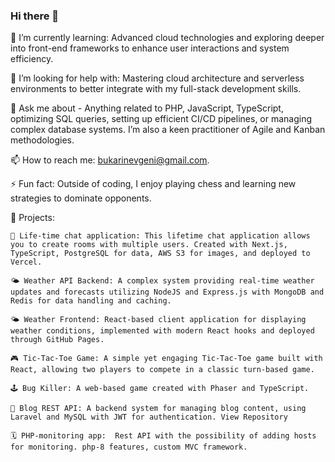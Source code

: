 ### Hi there 👋


🌱 I’m currently learning: Advanced cloud technologies and exploring deeper into front-end frameworks to enhance user interactions and system efficiency.


🤔 I’m looking for help with: Mastering cloud architecture and serverless environments to better integrate with my full-stack development skills.

💬 Ask me about -  Anything related to PHP, JavaScript, TypeScript, optimizing SQL queries, setting up efficient CI/CD pipelines, or managing complex database systems. I’m also a keen practitioner of Agile and Kanban methodologies.

📫 How to reach me: bukarinevgeni@gmail.com.

⚡ Fun fact: Outside of coding, I enjoy playing  chess  and learning new strategies to dominate opponents.

🔨 Projects:

    💬 Life-time chat application: This lifetime chat application allows you to create rooms with multiple users. Created with Next.js, TypeScript, PostgreSQL for data, AWS S3 for images, and deployed to Vercel.

    🌤️ Weather API Backend: A complex system providing real-time weather updates and forecasts utilizing NodeJS and Express.js with MongoDB and Redis for data handling and caching.
  
    🌤️ Weather Frontend: React-based client application for displaying weather conditions, implemented with modern React hooks and deployed through GitHub Pages. 
  
    🎮 Tic-Tac-Toe Game: A simple yet engaging Tic-Tac-Toe game built with React, allowing two players to compete in a classic turn-based game.

    🕹️ Bug Killer: A web-based game created with Phaser and TypeScript.
    
    📝 Blog REST API: A backend system for managing blog content, using Laravel and MySQL with JWT for authentication. View Repository
  
    🗓️ PHP-monitoring app:  Rest API with the possibility of adding hosts for monitoring. php-8 features, custom MVC framework.

    
   
